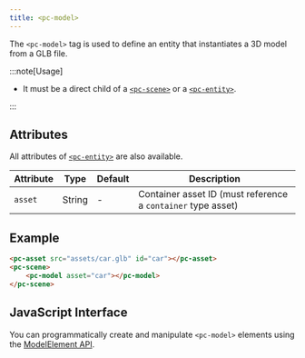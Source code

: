 ```yaml
---
title: <pc-model>
---
```


The `<pc-model>` tag is used to define an entity that instantiates a 3D model from a GLB file.

:::note[Usage]

* It must be a direct child of a [`<pc-scene>`](../pc-scene) or a [`<pc-entity>`](../pc-entity).

:::

## Attributes

All attributes of [`<pc-entity>`](../pc-entity) are also available.

<div className="attribute-table">

| Attribute | Type | Default | Description |
| --- | --- | --- | --- |
| `asset` | String | - | Container asset ID (must reference a `container` type asset) |

</div>

## Example

```html
<pc-asset src="assets/car.glb" id="car"></pc-asset>
<pc-scene>
    <pc-model asset="car"></pc-model>
</pc-scene>
```

## JavaScript Interface

You can programmatically create and manipulate `<pc-model>` elements using the [ModelElement API](https://api.playcanvas.com/web-components/classes/ModelElement.html).
